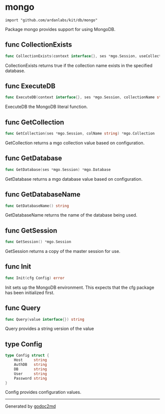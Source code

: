 
# mongo
    import "github.com/ardanlabs/kit/db/mongo"

Package mongo provides support for using MongoDB.






## func CollectionExists
``` go
func CollectionExists(context interface{}, ses *mgo.Session, useCollection string) bool
```
CollectionExists returns true if the collection name exists in the specified database.


## func ExecuteDB
``` go
func ExecuteDB(context interface{}, ses *mgo.Session, collectionName string, f func(*mgo.Collection) error) error
```
ExecuteDB the MongoDB literal function.


## func GetCollection
``` go
func GetCollection(ses *mgo.Session, colName string) *mgo.Collection
```
GetCollection returns a mgo collection value based on configuration.


## func GetDatabase
``` go
func GetDatabase(ses *mgo.Session) *mgo.Database
```
GetDatabase returns a mgo database value based on configuration.


## func GetDatabaseName
``` go
func GetDatabaseName() string
```
GetDatabaseName returns the name of the database being used.


## func GetSession
``` go
func GetSession() *mgo.Session
```
GetSession returns a copy of the master session for use.


## func Init
``` go
func Init(cfg Config) error
```
Init sets up the MongoDB environment. This expects that the
cfg package has been initialized first.


## func Query
``` go
func Query(value interface{}) string
```
Query provides a string version of the value



## type Config
``` go
type Config struct {
    Host     string
    AuthDB   string
    DB       string
    User     string
    Password string
}
```
Config provides configuration values.

















- - -
Generated by [godoc2md](http://godoc.org/github.com/davecheney/godoc2md)